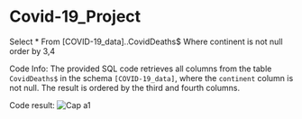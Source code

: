 # Covid-19_Project


Select *
From [COVID-19_data]..CovidDeaths$
Where continent is not null 
order by 3,4 

Code Info: The provided SQL code retrieves all columns from the table `CovidDeaths$` in the schema `[COVID-19_data]`, where the `continent` column is not null. The result is ordered by the third and fourth columns.

Code result:
![Cap a1](https://github.com/jona00001/Covid-19_Project/assets/108422584/bd293ac1-80d3-425c-a032-205f90cb3325)


